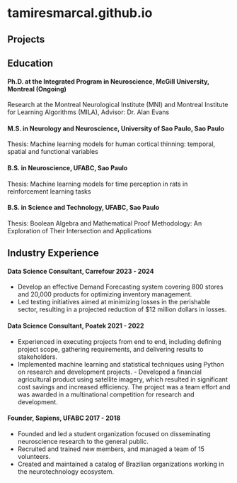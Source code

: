 # tamiresmarcal.github.io
## Projects
###
###
###
###
## Education
#### Ph.D. at the Integrated Program in Neuroscience, McGill University, Montreal      (Ongoing)		    
Research at the Montreal Neurological Institute (MNI) and Montreal Institute for Learning Algorithms (MILA), Advisor: Dr. Alan Evans

#### M.S. in Neurology and Neuroscience, University of Sao Paulo, Sao Paulo                                                       
Thesis: Machine learning models for human cortical thinning: temporal, spatial and functional variables

#### B.S. in Neuroscience, UFABC, Sao Paulo                                                                                           	      
Thesis: Machine learning models for time perception in rats in reinforcement learning tasks                                                                                                                                                                                                                                                                      
#### B.S. in Science and Technology, UFABC, Sao Paulo                                                                     		      
Thesis: Boolean Algebra and Mathematical Proof Methodology: An Exploration of Their Intersection and Applications

## Industry Experience
#### Data Science Consultant, Carrefour                                                                                                  	      	    2023 - 2024  
- Develop an effective Demand Forecasting system covering 800 stores and 20,000 products for optimizing inventory management.
- Led testing initiatives aimed at minimizing losses in the perishable sector, resulting in a projected reduction of $12 million dollars in losses.

#### Data Science Consultant, Poatek                                                                                                                    	        2021 - 2022   
- Experienced in executing projects from end to end, including defining project scope, gathering requirements, and delivering results to stakeholders.
- Implemented machine learning and statistical techniques using Python on research and development projects.
​​- Developed a financial agricultural product using satellite imagery, which resulted in significant cost savings and increased efficiency. The project was a team effort and was awarded in a multinational competition for research and development.                                                                                                                                                                                                  
                
#### Founder, Sapiens, UFABC                                                                                                                                      2017 - 2018  
- Founded and led a student organization focused on disseminating neuroscience research to the general public.
- Recruited and trained new members, and managed a team of 15 volunteers.
- Created and maintained a catalog of Brazilian organizations working in the neurotechnology ecosystem.
